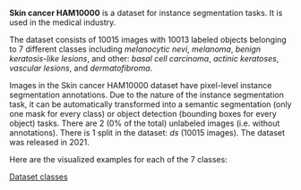 **Skin cancer HAM10000** is a dataset for instance segmentation tasks. It is used in the medical industry.

The dataset consists of 10015 images with 10013 labeled objects belonging to 7 different classes including *melanocytic nevi*, *melanoma*, *benign keratosis-like lesions*, and other: *basal cell carcinoma*, *actinic keratoses*, *vascular lesions*, and *dermatofibroma*.

Images in the Skin cancer HAM10000 dataset have pixel-level instance segmentation annotations. Due to the nature of the instance segmentation task, it can be automatically transformed into a semantic segmentation (only one mask for every class) or object detection (bounding boxes for every object) tasks. There are 2 (0% of the total) unlabeled images (i.e. without annotations). There is 1 split in the dataset: *ds* (10015 images). The dataset was released in 2021.

Here are the visualized examples for each of the 7 classes:

[Dataset classes](https://github.com/dataset-ninja/skin-cancer-ham10000/raw/main/visualizations/classes_preview.webm)
